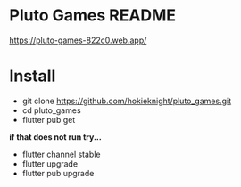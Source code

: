 # Pluto Games README

https://pluto-games-822c0.web.app/

# Install
- git clone https://github.com/hokieknight/pluto_games.git
- cd pluto_games
- flutter pub get

**if that does not run try...**
- flutter channel stable
- flutter upgrade
- flutter pub upgrade
